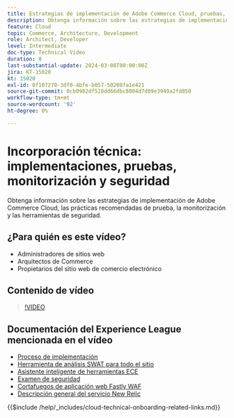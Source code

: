 ```yaml
---
title: Estrategias de implementación de Adobe Commerce Cloud, pruebas, supervisión y seguridad
description: Obtenga información sobre las estrategias de implementación, las pruebas, la monitorización y la seguridad de Adobe Commerce Cloud.
feature: Cloud
topic: Commerce, Architecture, Development
role: Architect, Developer
level: Intermediate
doc-type: Technical Video
duration: 0
last-substantial-update: 2024-03-08T00:00:00Z
jira: KT-15020
kt: 15020
exl-id: 8f107270-3df0-4bfe-b057-50208fa1e421
source-git-commit: 0cb0982df528dd66dbc8804d7d09e3949a2fd850
workflow-type: tm+mt
source-wordcount: '92'
ht-degree: 0%

---
```


# Incorporación técnica: implementaciones, pruebas, monitorización y seguridad

Obtenga información sobre las estrategias de implementación de Adobe Commerce Cloud, las prácticas recomendadas de prueba, la monitorización y las herramientas de seguridad.

## ¿Para quién es este vídeo?

- Administradores de sitios web
- Arquitectos de Commerce
- Propietarios del sitio web de comercio electrónico

## Contenido de vídeo

>[!VIDEO](https://video.tv.adobe.com/v/3427818?learn=on)

## Documentación del Experience League mencionada en el vídeo

- [Proceso de implementación](https://experienceleague.adobe.com/docs/commerce-cloud-service/user-guide/develop/deploy/process.html)
- [Herramienta de análisis SWAT para todo el sitio](https://experienceleague.adobe.com/docs/commerce-operations/tools/site-wide-analysis-tool/intro.html)
- [Asistente inteligente de herramientas ECE](https://experienceleague.adobe.com/docs/commerce-cloud-service/user-guide/develop/deploy/smart-wizards.html)
- [Examen de seguridad](https://experienceleague.adobe.com/docs/commerce-admin/systems/security/security-scan.html)
- [Cortafuegos de aplicación web Fastly WAF](https://experienceleague.adobe.com/docs/commerce-cloud-service/user-guide/cdn/fastly-waf-service.html)
- [Descripción general del servicio New Relic](https://experienceleague.adobe.com/docs/commerce-cloud-service/user-guide/monitor/new-relic/new-relic-service.html)

{{$include /help/_includes/cloud-technical-onboarding-related-links.md}}
